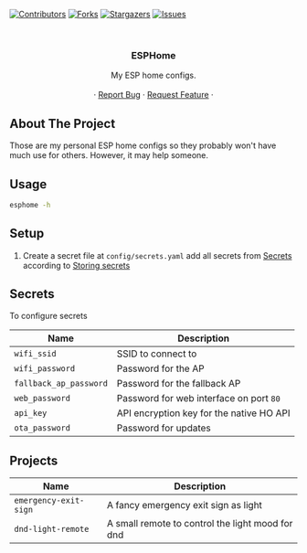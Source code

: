 [![Contributors][contributors-shield]][contributors-url]
[![Forks][forks-shield]][forks-url]
[![Stargazers][stars-shield]][stars-url]
[![Issues][issues-shield]][issues-url]

<!-- PROJECT HEADER -->
<br />
<p align="center">
  <h3 align="center">ESPHome</h3>

  <p align="center">
    My ESP home configs.
    <br />
    <br />
    ·
    <a href="https://github.com/Beuterei/esp-home/issues">Report Bug</a>
    ·
    <a href="https://github.com/Beuterei/esp-home/issues">Request Feature</a>
    ·
  </p>
</p>

<!-- ABOUT THE PROJECT -->

## About The Project

Those are my personal ESP home configs so they probably won't have much use for others. However, it may help someone.

## Usage

```bash
esphome -h
```

## Setup

1. Create a secret file at `config/secrets.yaml` add all secrets from [Secrets](#secrets) according to [Storing secrets](https://www.home-assistant.io/docs/configuration/secrets/)

## Secrets

To configure secrets

| Name                   | Description                              |
| ---------------------- | ---------------------------------------- |
| `wifi_ssid`            | SSID to connect to                       |
| `wifi_password`        | Password for the AP                      |
| `fallback_ap_password` | Password for the fallback AP             |
| `web_password`         | Password for web interface on port `80`  |
| `api_key`              | API encryption key for the native HO API |
| `ota_password`         | Password for updates                     |

## Projects

| Name                  | Description                                      |
| --------------------- | ------------------------------------------------ |
| `emergency-exit-sign` | A fancy emergency exit sign as light             |
| `dnd-light-remote`    | A small remote to control the light mood for dnd |

<!-- MARKDOWN LINKS & IMAGES -->
<!-- https://www.markdownguide.org/basic-syntax/#reference-style-links -->

[contributors-shield]: https://img.shields.io/github/contributors/Beuterei/esp-home.svg?style=flat-square
[contributors-url]: https://github.com/Beuterei/esp-home/graphs/contributors
[forks-shield]: https://img.shields.io/github/forks/Beuterei/esp-home.svg?style=flat-square
[forks-url]: https://github.com/Beuterei/esp-home/network/members
[stars-shield]: https://img.shields.io/github/stars/Beuterei/esp-home.svg?style=flat-square
[stars-url]: https://github.com/Beuterei/esp-home/stargazers
[issues-shield]: https://img.shields.io/github/issues/Beuterei/esp-home.svg?style=flat-square
[issues-url]: https://github.com/Beuterei/esp-home/issues
[license-shield]: https://img.shields.io/github/license/Beuterei/esp-home.svg?style=flat-square
